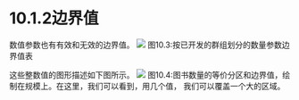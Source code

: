 # 10.1.2边界值

数值参数也有有效和无效的边界值。
![](https://tva1.sinaimg.cn/large/008i3skNgy1gykimi90v3j30k80ay0tr.jpg)
图10.3:按已开发的群组划分的数量参数边界值表

这些整数值的图形描述如下图所示。
![](https://tva1.sinaimg.cn/large/008i3skNgy1gykimsq2igj31ae098wff.jpg)
图10.4:图书数量的等价分区和边界值，绘制在规模上。在这里，我们可以看到，用几个值，
我们可以覆盖一个大的区域。
